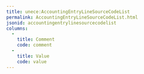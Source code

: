 ```yaml
---
title: unece:AccountingEntryLineSourceCodeList
permalink: AccountingEntryLineSourceCodeList.html
jsonid: accountingentrylinesourcecodelist
columns:
  - 
    title: Comment
    code: comment
  - 
    title: Value
    code: value
---
```

